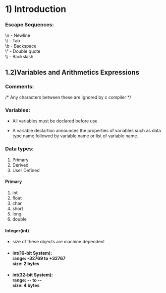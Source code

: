 # 1) Introduction

### Escape Sequences:

\n - Newline <br>
\t - Tab <br>
\b - Backspace <br>
\\" - Double quote <br>
\\\ - Backslash <br>

## 1.2)Variables and Arithmetics Expressions

### Comments:
/* Any characters between these are ignored by c compiler */

### Variables:

* All variables must be declared before use

* A variable declartion announces the properties of variables such as data type name followed by variable name or
list of variable name.

### Data types:
1) Primary
2) Derived
3) User Defined

#### Primary
1) int
2) float
3) char
4) short
5) long
6) double

#### Integer(int)
* size of these objects are machine dependent 

* #### int(16-bit System): <br> range: -32769 to +32767 <br> size: 2 bytes

* #### int(32-bit System): <br> range: -- to -- <br> size: 4 bytes









